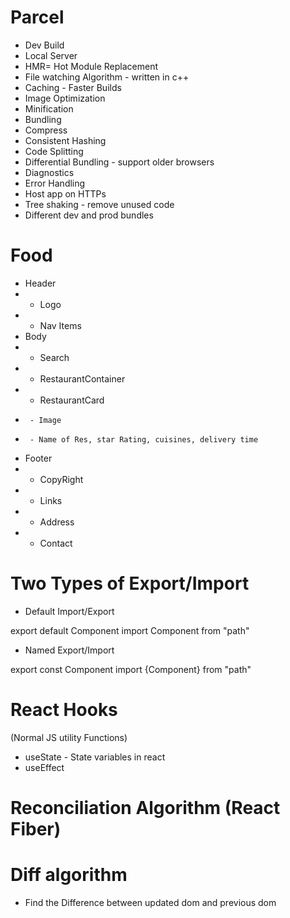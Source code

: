 # Parcel
 - Dev Build
 - Local Server
 - HMR= Hot Module Replacement
 - File watching Algorithm - written in c++
 - Caching - Faster Builds
 - Image Optimization
 - Minification
 - Bundling
 - Compress
 - Consistent Hashing
 - Code Splitting
 - Differential Bundling - support older browsers
 - Diagnostics
 - Error Handling
 - Host app on HTTPs
 - Tree shaking - remove unused code
 - Different dev and prod bundles

 # Food
 * Header
 *  - Logo
 *  - Nav Items 
 * Body
 *  - Search
 *  - RestaurantContainer
 *    - RestaurantCard
 *      - Image
 *      - Name of Res, star Rating, cuisines, delivery time
 * Footer
 *  - CopyRight
 *  - Links
 *  - Address
 *  - Contact
 
# Two Types of Export/Import
 - Default Import/Export
 
 export default Component
 import Component from "path"

 - Named Export/Import

 export const Component
 import {Component} from "path"

# React Hooks
 (Normal JS utility Functions)
 - useState - State variables in react
 - useEffect

# Reconciliation Algorithm (React Fiber)

# Diff algorithm
 - Find the Difference between updated dom and previous dom